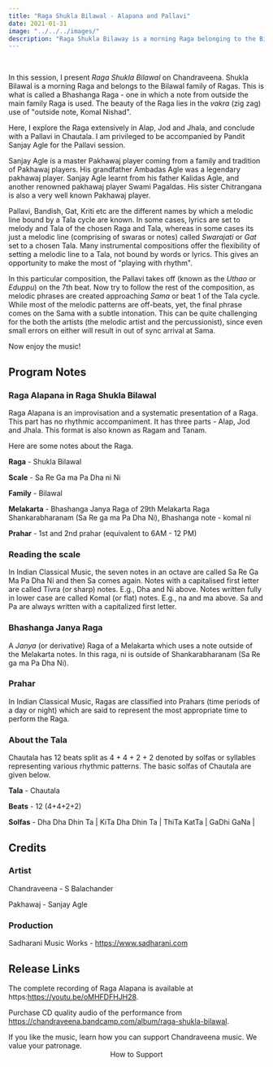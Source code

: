 ```yaml
---
title: "Raga Shukla Bilawal - Alapana and Pallavi"
date: 2021-01-31
image: "../../../images/"
description: "Raga Shukla Bilaway is a morning Raga belonging to the Bilawal family of Ragas. Here I present a detailed Alap, Jod and Jhala, followed by a Pallavi (Composition) in Chautala.
---
```


<you-tube videoid="oMHFDFHJH28"></you-tube>
<br>

In this session, I present *Raga Shukla Bilawal* on Chandraveena. Shukla Bilawal is a morning Raga and belongs to the Bilawal family of Ragas. This is what is called a Bhashanga Raga - one in which a note from outside the main family Raga is used. The beauty of the Raga lies in the *vakra* (zig zag) use of "outside note, Komal Nishad".

Here, I explore the Raga extensively in Alap, Jod and Jhala, and conclude with a Pallavi in Chautala. I am privileged to be accompanied by Pandit Sanjay Agle for the Pallavi session.

Sanjay Agle is a master Pakhawaj player coming from a family and tradition of Pakhawaj players. His grandfather Ambadas Agle was a legendary pakhawaj player. Sanjay Agle learnt from his father Kalidas Agle, and another renowned pakhawaj player Swami Pagaldas. His sister Chitrangana is also a very well known Pakhawaj player.

Pallavi, Bandish, Gat, Kriti etc are the different names by which a melodic line bound by a Tala cycle are known. In some cases, lyrics are set to melody and Tala of the chosen Raga and Tala, whereas in some cases its just a melodic line (comprising of swaras or notes) called *Swarajati* or *Gat* set to a chosen Tala. Many instrumental compositions offer the flexibility of setting a melodic line to a Tala, not bound by words or lyrics. This gives an opportunity to make the most of "playing with rhythm".

In this particular composition, the Pallavi takes off (known as the *Uthao* or *Eduppu*) on the 7th beat. Now try to follow the rest of the composition, as melodic phrases are created approaching *Sama* or beat 1 of the Tala cycle. While most of the melodic patterns are off-beats, yet, the final phrase comes on the Sama with a subtle intonation. This can be quite challenging for the both the artists (the melodic artist and the percussionist), since even small errors on either will result in out of sync arrival at Sama.

Now enjoy the music!

## Program Notes

### Raga Alapana in Raga Shukla Bilawal
Raga Alapana is an improvisation and a systematic presentation of a Raga. This part has no rhythmic accompaniment. It has three parts - Alap, Jod and Jhala. This format is also known as Ragam and Tanam.

Here are some notes about the Raga.

**Raga** - Shukla Bilawal

**Scale** - Sa Re Ga ma Pa Dha ni Ni

**Family** - Bilawal

**Melakarta** - Bhashanga Janya Raga of 29th Melakarta Raga Shankarabharanam (Sa Re ga ma Pa Dha Ni), Bhashanga note - komal ni

**Prahar** - 1st and 2nd prahar (equivalent to  6AM - 12 PM)

### Reading the scale
In Indian Classical Music, the seven notes in an octave are called Sa Re Ga Ma Pa Dha Ni and then Sa comes again. Notes with a capitalised first letter are called Tivra (or sharp) notes. E.g., Dha and Ni above. Notes written fully in lower case are called Komal (or flat) notes. E.g., na and ma above. Sa and Pa are always written with a capitalized first letter.

### Bhashanga Janya Raga
A *Janya* (or derivative) Raga of a Melakarta which uses a note outside of the Melakarta notes. In this raga, ni is outside of Shankarabharanam (Sa Re ga ma Pa Dha Ni).

### Prahar
In Indian Classical Music, Ragas are classified into Prahars (time periods of a day or night) which are said to represent the most appropriate time to perform the Raga.

### About the Tala
Chautala has 12 beats split as 4 + 4 + 2 + 2 denoted by solfas or syllables representing various rhythmic patterns. The basic solfas of Chautala are given below.

**Tala** - Chautala

**Beats** - 12 (4+4+2+2)

**Solfas** - Dha Dha Dhin Ta | KiTa Dha Dhin Ta | ThiTa KatTa | GaDhi GaNa |


## Credits
### Artist
Chandraveena - S Balachander

Pakhawaj - Sanjay Agle

### Production
Sadharani Music Works - https://www.sadharani.com

## Release Links
The complete recording of Raga Alapana is available at https:https://youtu.be/oMHFDFHJH28.

Purchase CD quality audio of the performance from https://chandraveena.bandcamp.com/album/raga-shukla-bilawal.

<notice-box>
If you like the music, learn how you can support Chandraveena music. We value your patronage.
<div style="text-align:center">
<my-button to="/support/">How to Support</my-button>
</div>
</notice-box>
